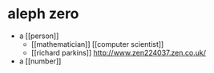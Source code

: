 # aleph zero

- a [[person]]
  - [[mathematician]] [[computer scientist]]
  - [[richard parkins]] http://www.zen224037.zen.co.uk/
- a [[number]]

